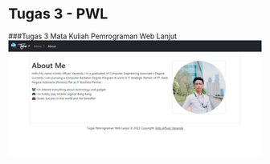 # Tugas 3 - PWL
###Tugas 3 Mata Kuliah Pemrograman Web Lanjut
<img src="https://raw.githubusercontent.com/aldoalfiyanv/Tugas3-PWL/main/img/Tugas3.png" width="1000">
